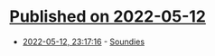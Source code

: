 # [Published on 2022-05-12](index.md)

* [2022-05-12, 23:17:16](https://news.ycombinator.com/item?id=31361244) - [Soundies](https://en.wikipedia.org/wiki/Soundies)
